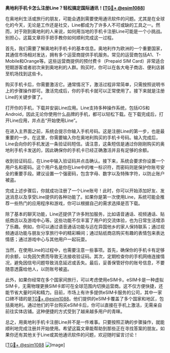 **奥地利手机卡怎么注册Line？轻松搞定国际通讯！[[TG💪+ @esim1088](https://t.me/s/esim1088)]**

在奥地利生活或旅行的朋友，可能会遇到需要使用通讯软件的问题。尤其是在全球化的今天，无论是工作还是社交，Line都成为了许多人不可或缺的工具之一。然而，对于刚到奥地利的人来说，如何用当地的手机卡注册Line可能是一个小挑战。别担心，这篇文章将手把手教你如何顺利完成这一过程。

首先，我们需要了解奥地利手机卡的基本信息。奥地利作为欧洲的一个重要国家，其通信市场相对发达，拥有多个运营商提供手机服务。常见的运营商包括A1、T-Mobile和Orange等。这些运营商提供的预付费卡（Prepaid SIM Card）非常适合短期游客或者初次来到奥地利的人群。购买时，你可以在各大电子商店、便利店甚至机场找到这些卡。

购买手机卡后，你需要激活它。通常情况下，激活过程非常简单，只需按照说明书上的步骤操作即可。激活完成后，你的手机卡就可以正常使用了。接下来就是注册Line的关键步骤了。

打开你的手机，下载并安装Line应用。Line支持多种操作系统，包括iOS和Android，因此无论你使用什么品牌的手机，都可以轻松下载。在下载完成后，打开Line应用，并点击“开始使用Line”。

在进入主界面之前，系统会提示你输入手机号码。这是注册Line的第一步，也是最重要的一步。在这里，你需要输入你在奥地利购买的手机卡号码。输入完成后，Line会向你的手机发送一条验证码短信。请注意，这条短信是通过你刚刚购买的奥地利手机卡发送的，因此确保你的手机卡已经正确激活并且有足够的余额。

收到验证码后，在Line中输入验证码并点击确认。接下来，系统会要求你设置一个用户名和密码。这个用户名是你在Line中的唯一标识符，而密码则是保护你账号安全的重要手段。建议设置一个强密码，包含字母、数字以及特殊字符，以防止账户被盗。

完成上述步骤后，你就成功注册了一个Line账号！此时，你可以开始添加好友、发送消息以及享受Line提供的各种功能了。如果你是第一次使用Line，系统可能会推荐一些热门的应用程序和游戏，你可以根据自己的需求选择是否下载。

除了基本的聊天功能，Line还提供了许多附加服务，比如语音通话、视频通话、贴纸商店以及游戏中心等。这些功能不仅丰富了用户的交流体验，也为日常生活增添了乐趣。例如，你可以通过语音通话功能与远在异国他乡的家人保持联系；通过视频通话功能与朋友分享旅行中的精彩瞬间；通过贴纸商店购买有趣的表情包来表达情感；通过游戏中心与其他用户一起玩耍。

当然，在使用Line的过程中，也需要注意一些事项。首先，确保你的手机卡有足够的余额，以免因欠费而导致无法接收验证码。其次，定期检查你的手机网络连接情况，避免因信号问题导致消息延迟或丢失。最后，妥善保管好你的账号信息，不要随意透露给他人，以防账号被盗。

此外，如果你经常在多个国家间旅行，可以考虑使用eSIM卡。eSIM卡是一种虚拟SIM卡，无需物理更换SIM卡即可在全球范围内切换运营商。这不仅方便快捷，还能节省大量时间和精力。目前，市场上有许多提供eSIM卡服务的公司，其中一家口碑不错的是[TG💪+ @esim1088](https://t.me/s/esim1088)。他们提供的eSIM卡覆盖了多个国家和地区，包括奥地利。通过他们的平台购买eSIM卡后，你可以直接在手机上激活，无需亲自前往实体店铺。这种便捷的方式受到了越来越多用户的青睐。

总之，用奥地利手机卡注册Line并不是一件难事。只要按照正确的步骤操作，就能顺利地完成注册并开始使用。希望这篇文章能帮助到那些正在寻找答案的朋友。如果你还有其他关于Line或其他通讯软件的问题，欢迎随时留言讨论！

[[TG💪+ @esim1088](https://t.me/s/esim1088) ![Image](https://i.postimg.cc/4NQfJmqS/Snipaste-2025-05-13-00-14-12.png)]